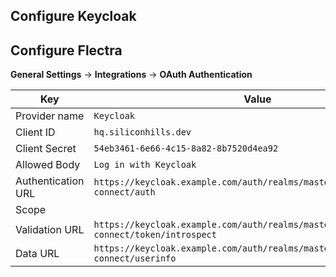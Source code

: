 ## Configure Keycloak

## Configure Flectra

**General Settings** -> **Integrations** -> **OAuth Authentication**

| Key                | Value                                                                                      |
| ------------------ | ------------------------------------------------------------------------------------------ |
| Provider name      | `Keycloak`                                                                                 |
| Client ID          | `hq.siliconhills.dev`                                                                      |
| Client Secret      | `54eb3461-6e66-4c15-8a82-8b7520d4ea92`                                                     |
| Allowed Body       | `Log in with Keycloak`                                                                     |
| Authentication URL | `https://keycloak.example.com/auth/realms/master/protocol/openid-connect/auth`             |
| Scope              |                                                                                            |
| Validation URL     | `https://keycloak.example.com/auth/realms/master/protocol/openid-connect/token/introspect` |
| Data URL           | `https://keycloak.example.com/auth/realms/master/protocol/openid-connect/userinfo`         |
